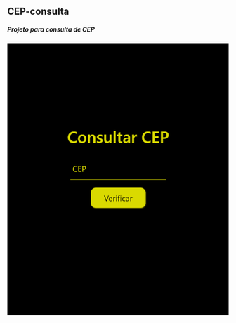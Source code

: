 ## CEP-consulta
##### Projeto para consulta de CEP

![GIF](https://github.com/CasaliWe/CEP-consulta/blob/main/cep.gif)
